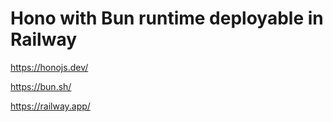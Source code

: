 # Hono with Bun runtime deployable in Railway

<https://honojs.dev/>

<https://bun.sh/>

<https://railway.app/>
